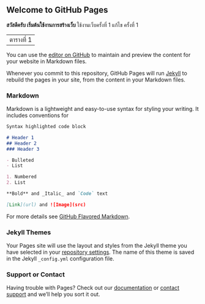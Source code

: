 ## Welcome to GitHub Pages

<B>สวัสดีครับ เริ่มต้นใช้งานการสร้างเว็บ </B>
ใช้งานเว็บครั้งที่ 1
แก้ไข ครั้งที่ 1

<table> <tr><td>ตารางที่ 1</td></tr> </table>

You can use the [editor on GitHub](https://github.com/phantoms3/phantom/edit/master/index.md) to maintain and preview the content for your website in Markdown files.

Whenever you commit to this repository, GitHub Pages will run [Jekyll](https://jekyllrb.com/) to rebuild the pages in your site, from the content in your Markdown files.

### Markdown

Markdown is a lightweight and easy-to-use syntax for styling your writing. It includes conventions for

```markdown
Syntax highlighted code block

# Header 1
## Header 2
### Header 3

- Bulleted
- List

1. Numbered
2. List

**Bold** and _Italic_ and `Code` text

[Link](url) and ![Image](src)
```

For more details see [GitHub Flavored Markdown](https://guides.github.com/features/mastering-markdown/).

### Jekyll Themes

Your Pages site will use the layout and styles from the Jekyll theme you have selected in your [repository settings](https://github.com/phantoms3/phantom/settings). The name of this theme is saved in the Jekyll `_config.yml` configuration file.

### Support or Contact

Having trouble with Pages? Check out our [documentation](https://help.github.com/categories/github-pages-basics/) or [contact support](https://github.com/contact) and we’ll help you sort it out.
